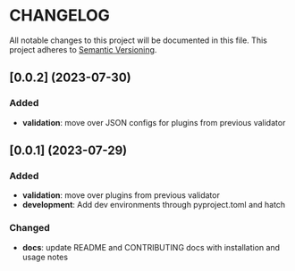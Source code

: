 # CHANGELOG

All notable changes to this project will be documented in this file.
This project adheres to [Semantic Versioning](https://semver.org/spec/v2.0.0.html).

## [0.0.2] (2023-07-30)

### Added

- **validation**: move over JSON configs for plugins from previous validator

## [0.0.1] (2023-07-29)

### Added

- **validation**: move over plugins from previous validator
- **development**: Add dev environments through pyproject.toml and hatch

### Changed

- **docs**: update README and CONTRIBUTING docs with installation and usage notes

